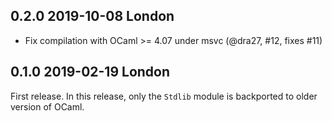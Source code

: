 0.2.0 2019-10-08 London
-----------------------

- Fix compilation with OCaml >= 4.07 under msvc (@dra27, #12, fixes #11)

0.1.0 2019-02-19 London
-----------------------

First release. In this release, only the `Stdlib` module is backported
to older version of OCaml.
